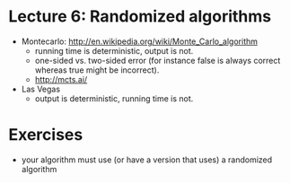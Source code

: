 # Lecture 6: Randomized algorithms

- Montecarlo: http://en.wikipedia.org/wiki/Monte_Carlo_algorithm
    - running time is deterministic, output is not.
    - one-sided vs. two-sided error (for instance false is always correct whereas true might be 
      incorrect).
    - http://mcts.ai/
- Las Vegas
    - output is deterministic, running time is not.

# Exercises

- your algorithm must use (or have a version that uses) a randomized algorithm

